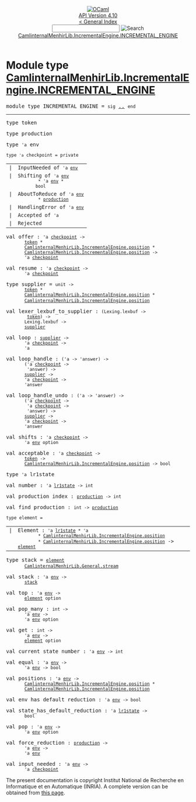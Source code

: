 <!-- ((! set title API !)) ((! set documentation !)) ((! set api !)) ((! set nobreadcrumb !)) -->
<div class="api"><header><nav class="toc brand"><a class="brand" href="https://ocaml.org/"><img src="colour-logo-gray.svg" class="svg" alt="OCaml"></a></nav><nav class="toc"><div class="toc_version"><a href="/docs" id="version-select">API Version 4.10</a></div><a href="index.html">&lt; General Index</a><div class="api_search"><input type="text" name="apisearch" id="api_search" oninput="mySearch(false);" onkeypress="this.oninput();" onclick="this.oninput();" onpaste="this.oninput();">
<img src="search_icon.svg" alt="Search" class="svg" onclick="mySearch(false)"></div>
<div id="search_results"></div><div class="toc_title"><a href="#top">CamlinternalMenhirLib.IncrementalEngine.INCREMENTAL_ENGINE</a></div><ul></ul></nav></header>

<h1>Module type <a href="type_CamlinternalMenhirLib.IncrementalEngine.INCREMENTAL_ENGINE.html">CamlinternalMenhirLib.IncrementalEngine.INCREMENTAL_ENGINE</a></h1>

<pre><span id="MODULETYPEINCREMENTAL_ENGINE"><span class="keyword">module type</span> INCREMENTAL_ENGINE</span> = <code class="code"><span class="keyword">sig</span></code> <a href="CamlinternalMenhirLib.IncrementalEngine.INCREMENTAL_ENGINE.html">..</a> <code class="code"><span class="keyword">end</span></code></pre><hr width="100%">

<pre><span id="TYPEtoken"><span class="keyword">type</span> <code class="type"></code>token</span> </pre>


<pre><span id="TYPEproduction"><span class="keyword">type</span> <code class="type"></code>production</span> </pre>


<pre><span id="TYPEenv"><span class="keyword">type</span> <code class="type">'a</code> env</span> </pre>


<pre><code><span id="TYPEcheckpoint"><span class="keyword">type</span> <code class="type">'a</code> checkpoint</span> = private </code></pre><table class="typetable">
<tbody><tr>
<td align="left" valign="top">
<code><span class="keyword">|</span></code></td>
<td align="left" valign="top">
<code><span id="TYPEELTcheckpoint.InputNeeded"><span class="constructor">InputNeeded</span></span> <span class="keyword">of</span> <code class="type">'a <a href="CamlinternalMenhirLib.IncrementalEngine.INCREMENTAL_ENGINE.html#TYPEenv">env</a></code></code></td>

</tr>
<tr>
<td align="left" valign="top">
<code><span class="keyword">|</span></code></td>
<td align="left" valign="top">
<code><span id="TYPEELTcheckpoint.Shifting"><span class="constructor">Shifting</span></span> <span class="keyword">of</span> <code class="type">'a <a href="CamlinternalMenhirLib.IncrementalEngine.INCREMENTAL_ENGINE.html#TYPEenv">env</a><br>        * 'a <a href="CamlinternalMenhirLib.IncrementalEngine.INCREMENTAL_ENGINE.html#TYPEenv">env</a> * <br>       bool</code></code></td>

</tr>
<tr>
<td align="left" valign="top">
<code><span class="keyword">|</span></code></td>
<td align="left" valign="top">
<code><span id="TYPEELTcheckpoint.AboutToReduce"><span class="constructor">AboutToReduce</span></span> <span class="keyword">of</span> <code class="type">'a <a href="CamlinternalMenhirLib.IncrementalEngine.INCREMENTAL_ENGINE.html#TYPEenv">env</a><br>        * <a href="CamlinternalMenhirLib.IncrementalEngine.INCREMENTAL_ENGINE.html#TYPEproduction">production</a></code></code></td>

</tr>
<tr>
<td align="left" valign="top">
<code><span class="keyword">|</span></code></td>
<td align="left" valign="top">
<code><span id="TYPEELTcheckpoint.HandlingError"><span class="constructor">HandlingError</span></span> <span class="keyword">of</span> <code class="type">'a <a href="CamlinternalMenhirLib.IncrementalEngine.INCREMENTAL_ENGINE.html#TYPEenv">env</a></code></code></td>

</tr>
<tr>
<td align="left" valign="top">
<code><span class="keyword">|</span></code></td>
<td align="left" valign="top">
<code><span id="TYPEELTcheckpoint.Accepted"><span class="constructor">Accepted</span></span> <span class="keyword">of</span> <code class="type">'a</code></code></td>

</tr>
<tr>
<td align="left" valign="top">
<code><span class="keyword">|</span></code></td>
<td align="left" valign="top">
<code><span id="TYPEELTcheckpoint.Rejected"><span class="constructor">Rejected</span></span></code></td>

</tr></tbody></table>



<pre><span id="VALoffer"><span class="keyword">val</span> offer</span> : <code class="type">'a <a href="CamlinternalMenhirLib.IncrementalEngine.INCREMENTAL_ENGINE.html#TYPEcheckpoint">checkpoint</a> -&gt;<br>       <a href="CamlinternalMenhirLib.IncrementalEngine.INCREMENTAL_ENGINE.html#TYPEtoken">token</a> *<br>       <a href="CamlinternalMenhirLib.IncrementalEngine.html#TYPEposition">CamlinternalMenhirLib.IncrementalEngine.position</a> *<br>       <a href="CamlinternalMenhirLib.IncrementalEngine.html#TYPEposition">CamlinternalMenhirLib.IncrementalEngine.position</a> -&gt;<br>       'a <a href="CamlinternalMenhirLib.IncrementalEngine.INCREMENTAL_ENGINE.html#TYPEcheckpoint">checkpoint</a></code></pre>
<pre><span id="VALresume"><span class="keyword">val</span> resume</span> : <code class="type">'a <a href="CamlinternalMenhirLib.IncrementalEngine.INCREMENTAL_ENGINE.html#TYPEcheckpoint">checkpoint</a> -&gt;<br>       'a <a href="CamlinternalMenhirLib.IncrementalEngine.INCREMENTAL_ENGINE.html#TYPEcheckpoint">checkpoint</a></code></pre>
<pre><span id="TYPEsupplier"><span class="keyword">type</span> <code class="type"></code>supplier</span> = <code class="type">unit -&gt;<br>       <a href="CamlinternalMenhirLib.IncrementalEngine.INCREMENTAL_ENGINE.html#TYPEtoken">token</a> *<br>       <a href="CamlinternalMenhirLib.IncrementalEngine.html#TYPEposition">CamlinternalMenhirLib.IncrementalEngine.position</a> *<br>       <a href="CamlinternalMenhirLib.IncrementalEngine.html#TYPEposition">CamlinternalMenhirLib.IncrementalEngine.position</a></code> </pre>


<pre><span id="VALlexer_lexbuf_to_supplier"><span class="keyword">val</span> lexer_lexbuf_to_supplier</span> : <code class="type">(Lexing.lexbuf -&gt;<br>        <a href="CamlinternalMenhirLib.IncrementalEngine.INCREMENTAL_ENGINE.html#TYPEtoken">token</a>) -&gt;<br>       Lexing.lexbuf -&gt;<br>       <a href="CamlinternalMenhirLib.IncrementalEngine.INCREMENTAL_ENGINE.html#TYPEsupplier">supplier</a></code></pre>
<pre><span id="VALloop"><span class="keyword">val</span> loop</span> : <code class="type"><a href="CamlinternalMenhirLib.IncrementalEngine.INCREMENTAL_ENGINE.html#TYPEsupplier">supplier</a> -&gt;<br>       'a <a href="CamlinternalMenhirLib.IncrementalEngine.INCREMENTAL_ENGINE.html#TYPEcheckpoint">checkpoint</a> -&gt;<br>       'a</code></pre>
<pre><span id="VALloop_handle"><span class="keyword">val</span> loop_handle</span> : <code class="type">('a -&gt; 'answer) -&gt;<br>       ('a <a href="CamlinternalMenhirLib.IncrementalEngine.INCREMENTAL_ENGINE.html#TYPEcheckpoint">checkpoint</a> -&gt;<br>        'answer) -&gt;<br>       <a href="CamlinternalMenhirLib.IncrementalEngine.INCREMENTAL_ENGINE.html#TYPEsupplier">supplier</a> -&gt;<br>       'a <a href="CamlinternalMenhirLib.IncrementalEngine.INCREMENTAL_ENGINE.html#TYPEcheckpoint">checkpoint</a> -&gt;<br>       'answer</code></pre>
<pre><span id="VALloop_handle_undo"><span class="keyword">val</span> loop_handle_undo</span> : <code class="type">('a -&gt; 'answer) -&gt;<br>       ('a <a href="CamlinternalMenhirLib.IncrementalEngine.INCREMENTAL_ENGINE.html#TYPEcheckpoint">checkpoint</a> -&gt;<br>        'a <a href="CamlinternalMenhirLib.IncrementalEngine.INCREMENTAL_ENGINE.html#TYPEcheckpoint">checkpoint</a> -&gt;<br>        'answer) -&gt;<br>       <a href="CamlinternalMenhirLib.IncrementalEngine.INCREMENTAL_ENGINE.html#TYPEsupplier">supplier</a> -&gt;<br>       'a <a href="CamlinternalMenhirLib.IncrementalEngine.INCREMENTAL_ENGINE.html#TYPEcheckpoint">checkpoint</a> -&gt;<br>       'answer</code></pre>
<pre><span id="VALshifts"><span class="keyword">val</span> shifts</span> : <code class="type">'a <a href="CamlinternalMenhirLib.IncrementalEngine.INCREMENTAL_ENGINE.html#TYPEcheckpoint">checkpoint</a> -&gt;<br>       'a <a href="CamlinternalMenhirLib.IncrementalEngine.INCREMENTAL_ENGINE.html#TYPEenv">env</a> option</code></pre>
<pre><span id="VALacceptable"><span class="keyword">val</span> acceptable</span> : <code class="type">'a <a href="CamlinternalMenhirLib.IncrementalEngine.INCREMENTAL_ENGINE.html#TYPEcheckpoint">checkpoint</a> -&gt;<br>       <a href="CamlinternalMenhirLib.IncrementalEngine.INCREMENTAL_ENGINE.html#TYPEtoken">token</a> -&gt;<br>       <a href="CamlinternalMenhirLib.IncrementalEngine.html#TYPEposition">CamlinternalMenhirLib.IncrementalEngine.position</a> -&gt; bool</code></pre>
<pre><span id="TYPElr1state"><span class="keyword">type</span> <code class="type">'a</code> lr1state</span> </pre>


<pre><span id="VALnumber"><span class="keyword">val</span> number</span> : <code class="type">'a <a href="CamlinternalMenhirLib.IncrementalEngine.INCREMENTAL_ENGINE.html#TYPElr1state">lr1state</a> -&gt; int</code></pre>
<pre><span id="VALproduction_index"><span class="keyword">val</span> production_index</span> : <code class="type"><a href="CamlinternalMenhirLib.IncrementalEngine.INCREMENTAL_ENGINE.html#TYPEproduction">production</a> -&gt; int</code></pre>
<pre><span id="VALfind_production"><span class="keyword">val</span> find_production</span> : <code class="type">int -&gt; <a href="CamlinternalMenhirLib.IncrementalEngine.INCREMENTAL_ENGINE.html#TYPEproduction">production</a></code></pre>
<pre><code><span id="TYPEelement"><span class="keyword">type</span> <code class="type"></code>element</span> = </code></pre><table class="typetable">
<tbody><tr>
<td align="left" valign="top">
<code><span class="keyword">|</span></code></td>
<td align="left" valign="top">
<code><span id="TYPEELTelement.Element"><span class="constructor">Element</span></span> <span class="keyword">:</span> <code class="type">'a <a href="CamlinternalMenhirLib.IncrementalEngine.INCREMENTAL_ENGINE.html#TYPElr1state">lr1state</a> * 'a<br>        * <a href="CamlinternalMenhirLib.IncrementalEngine.html#TYPEposition">CamlinternalMenhirLib.IncrementalEngine.position</a><br>        * <a href="CamlinternalMenhirLib.IncrementalEngine.html#TYPEposition">CamlinternalMenhirLib.IncrementalEngine.position</a></code> <span class="keyword">-&gt;</span> <code class="type"><a href="CamlinternalMenhirLib.IncrementalEngine.INCREMENTAL_ENGINE.html#TYPEelement">element</a></code></code></td>

</tr></tbody></table>



<pre><span id="TYPEstack"><span class="keyword">type</span> <code class="type"></code>stack</span> = <code class="type"><a href="CamlinternalMenhirLib.IncrementalEngine.INCREMENTAL_ENGINE.html#TYPEelement">element</a><br>       <a href="CamlinternalMenhirLib.General.html#TYPEstream">CamlinternalMenhirLib.General.stream</a></code> </pre>


<pre><span id="VALstack"><span class="keyword">val</span> stack</span> : <code class="type">'a <a href="CamlinternalMenhirLib.IncrementalEngine.INCREMENTAL_ENGINE.html#TYPEenv">env</a> -&gt;<br>       <a href="CamlinternalMenhirLib.IncrementalEngine.INCREMENTAL_ENGINE.html#TYPEstack">stack</a></code></pre>
<pre><span id="VALtop"><span class="keyword">val</span> top</span> : <code class="type">'a <a href="CamlinternalMenhirLib.IncrementalEngine.INCREMENTAL_ENGINE.html#TYPEenv">env</a> -&gt;<br>       <a href="CamlinternalMenhirLib.IncrementalEngine.INCREMENTAL_ENGINE.html#TYPEelement">element</a> option</code></pre>
<pre><span id="VALpop_many"><span class="keyword">val</span> pop_many</span> : <code class="type">int -&gt;<br>       'a <a href="CamlinternalMenhirLib.IncrementalEngine.INCREMENTAL_ENGINE.html#TYPEenv">env</a> -&gt;<br>       'a <a href="CamlinternalMenhirLib.IncrementalEngine.INCREMENTAL_ENGINE.html#TYPEenv">env</a> option</code></pre>
<pre><span id="VALget"><span class="keyword">val</span> get</span> : <code class="type">int -&gt;<br>       'a <a href="CamlinternalMenhirLib.IncrementalEngine.INCREMENTAL_ENGINE.html#TYPEenv">env</a> -&gt;<br>       <a href="CamlinternalMenhirLib.IncrementalEngine.INCREMENTAL_ENGINE.html#TYPEelement">element</a> option</code></pre>
<pre><span id="VALcurrent_state_number"><span class="keyword">val</span> current_state_number</span> : <code class="type">'a <a href="CamlinternalMenhirLib.IncrementalEngine.INCREMENTAL_ENGINE.html#TYPEenv">env</a> -&gt; int</code></pre>
<pre><span id="VALequal"><span class="keyword">val</span> equal</span> : <code class="type">'a <a href="CamlinternalMenhirLib.IncrementalEngine.INCREMENTAL_ENGINE.html#TYPEenv">env</a> -&gt;<br>       'a <a href="CamlinternalMenhirLib.IncrementalEngine.INCREMENTAL_ENGINE.html#TYPEenv">env</a> -&gt; bool</code></pre>
<pre><span id="VALpositions"><span class="keyword">val</span> positions</span> : <code class="type">'a <a href="CamlinternalMenhirLib.IncrementalEngine.INCREMENTAL_ENGINE.html#TYPEenv">env</a> -&gt;<br>       <a href="CamlinternalMenhirLib.IncrementalEngine.html#TYPEposition">CamlinternalMenhirLib.IncrementalEngine.position</a> *<br>       <a href="CamlinternalMenhirLib.IncrementalEngine.html#TYPEposition">CamlinternalMenhirLib.IncrementalEngine.position</a></code></pre>
<pre><span id="VALenv_has_default_reduction"><span class="keyword">val</span> env_has_default_reduction</span> : <code class="type">'a <a href="CamlinternalMenhirLib.IncrementalEngine.INCREMENTAL_ENGINE.html#TYPEenv">env</a> -&gt; bool</code></pre>
<pre><span id="VALstate_has_default_reduction"><span class="keyword">val</span> state_has_default_reduction</span> : <code class="type">'a <a href="CamlinternalMenhirLib.IncrementalEngine.INCREMENTAL_ENGINE.html#TYPElr1state">lr1state</a> -&gt;<br>       bool</code></pre>
<pre><span id="VALpop"><span class="keyword">val</span> pop</span> : <code class="type">'a <a href="CamlinternalMenhirLib.IncrementalEngine.INCREMENTAL_ENGINE.html#TYPEenv">env</a> -&gt;<br>       'a <a href="CamlinternalMenhirLib.IncrementalEngine.INCREMENTAL_ENGINE.html#TYPEenv">env</a> option</code></pre>
<pre><span id="VALforce_reduction"><span class="keyword">val</span> force_reduction</span> : <code class="type"><a href="CamlinternalMenhirLib.IncrementalEngine.INCREMENTAL_ENGINE.html#TYPEproduction">production</a> -&gt;<br>       'a <a href="CamlinternalMenhirLib.IncrementalEngine.INCREMENTAL_ENGINE.html#TYPEenv">env</a> -&gt;<br>       'a <a href="CamlinternalMenhirLib.IncrementalEngine.INCREMENTAL_ENGINE.html#TYPEenv">env</a></code></pre>
<pre><span id="VALinput_needed"><span class="keyword">val</span> input_needed</span> : <code class="type">'a <a href="CamlinternalMenhirLib.IncrementalEngine.INCREMENTAL_ENGINE.html#TYPEenv">env</a> -&gt;<br>       'a <a href="CamlinternalMenhirLib.IncrementalEngine.INCREMENTAL_ENGINE.html#TYPEcheckpoint">checkpoint</a></code></pre>
<div class="copyright">The present documentation is copyright Institut National de Recherche en Informatique et en Automatique (INRIA). A complete version can be obtained from <a href="http://caml.inria.fr/pub/docs/manual-ocaml/">this page</a>.</div></div>